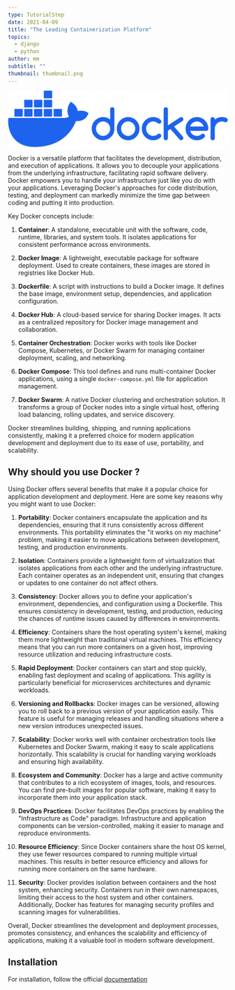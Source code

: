 ```yaml
---
type: TutorialStep
date: 2021-04-09
title: "The Leading Containerization Platform"
topics:
  - django
  - python
author: mm
subtitle: ""
thumbnail: thumbnail.png
---
```


![docker-image](./images/01-primary-blue-docker-logo.png)

Docker is a versatile platform that facilitates the development, distribution, and execution of applications. It allows you to decouple your applications from the underlying infrastructure, facilitating rapid software delivery. Docker empowers you to handle your infrastructure just like you do with your applications. Leveraging Docker's approaches for code distribution, testing, and deployment can markedly minimize the time gap between coding and putting it into production.

Key Docker concepts include:

1. **Container**: A standalone, executable unit with the software, code, runtime, libraries, and system tools. It isolates applications for consistent performance across environments.

2. **Docker Image**: A lightweight, executable package for software deployment. Used to create containers, these images are stored in registries like Docker Hub.

3. **Dockerfile**: A script with instructions to build a Docker image. It defines the base image, environment setup, dependencies, and application configuration.

4. **Docker Hub**: A cloud-based service for sharing Docker images. It acts as a centralized repository for Docker image management and collaboration.

5. **Container Orchestration**: Docker works with tools like Docker Compose, Kubernetes, or Docker Swarm for managing container deployment, scaling, and networking.

6. **Docker Compose**: This tool defines and runs multi-container Docker applications, using a single `docker-compose.yml` file for application management.

7. **Docker Swarm**: A native Docker clustering and orchestration solution. It transforms a group of Docker nodes into a single virtual host, offering load balancing, rolling updates, and service discovery.

Docker streamlines building, shipping, and running applications consistently, making it a preferred choice for modern application development and deployment due to its ease of use, portability, and scalability.

## Why should you use Docker ?

Using Docker offers several benefits that make it a popular choice for application development and deployment. Here are some key reasons why you might want to use Docker:

1. **Portability**: Docker containers encapsulate the application and its dependencies, ensuring that it runs consistently across different environments. This portability eliminates the "it works on my machine" problem, making it easier to move applications between development, testing, and production environments.

2. **Isolation**: Containers provide a lightweight form of virtualization that isolates applications from each other and the underlying infrastructure. Each container operates as an independent unit, ensuring that changes or updates to one container do not affect others.

3. **Consistency**: Docker allows you to define your application's environment, dependencies, and configuration using a Dockerfile. This ensures consistency in development, testing, and production, reducing the chances of runtime issues caused by differences in environments.

4. **Efficiency**: Containers share the host operating system's kernel, making them more lightweight than traditional virtual machines. This efficiency means that you can run more containers on a given host, improving resource utilization and reducing infrastructure costs.

5. **Rapid Deployment**: Docker containers can start and stop quickly, enabling fast deployment and scaling of applications. This agility is particularly beneficial for microservices architectures and dynamic workloads.

6. **Versioning and Rollbacks**: Docker images can be versioned, allowing you to roll back to a previous version of your application easily. This feature is useful for managing releases and handling situations where a new version introduces unexpected issues.

7. **Scalability**: Docker works well with container orchestration tools like Kubernetes and Docker Swarm, making it easy to scale applications horizontally. This scalability is crucial for handling varying workloads and ensuring high availability.

8. **Ecosystem and Community**: Docker has a large and active community that contributes to a rich ecosystem of images, tools, and resources. You can find pre-built images for popular software, making it easy to incorporate them into your application stack.

9. **DevOps Practices**: Docker facilitates DevOps practices by enabling the "Infrastructure as Code" paradigm. Infrastructure and application components can be version-controlled, making it easier to manage and reproduce environments.

10. **Resource Efficiency**: Since Docker containers share the host OS kernel, they use fewer resources compared to running multiple virtual machines. This results in better resource efficiency and allows for running more containers on the same hardware.

11. **Security**: Docker provides isolation between containers and the host system, enhancing security. Containers run in their own namespaces, limiting their access to the host system and other containers. Additionally, Docker has features for managing security profiles and scanning images for vulnerabilities.

Overall, Docker streamlines the development and deployment processes, promotes consistency, and enhances the scalability and efficiency of applications, making it a valuable tool in modern software development.

## Installation

For installation, follow the official [documentation](https://docs.docker.com/engine/install/)
